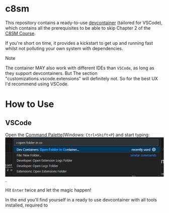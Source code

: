 # c8sm
This repository contains a ready-to-use [devcontainer](https://containers.dev/) (tailored for VSCode),
which contains all the prerequisites to be able to skip Chapter 2 of the [C8SM Course](https://employee-academy.camunda.com/c8-self-managed-using-c8-helm-chart). 

If you're short on time, it provides a kickstart to get up and running fast whilst not polluting your own system with dependencies.

> [!NOTE]
> The container MAY also work with different IDEs than `VSCode`, as long as they support devcontainers.
> But The section "customizations.vscode.extensions" will definitely not. So for the best UX I'd recommend using VSCode.

# How to Use

## VSCode
Open the [Command Palette](https://code.visualstudio.com/docs/getstarted/userinterface#_command-palette)(Windows: `Ctrl+Shift+P`) and start typing: ![alt text](img/image.png).

Hit `Enter` twice and let the magic happen!

In the end you'll find yourself in a ready to use devcontainer with all tools installed, required to 